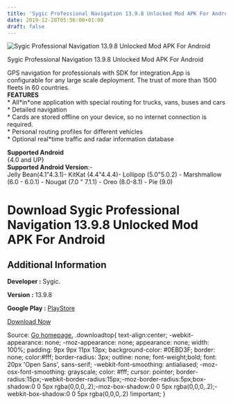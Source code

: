 ```yaml
---
title: 'Sygic Professional Navigation 13.9.8 Unlocked Mod APK For Android'
date: 2019-12-28T05:56:00+01:00
draft: false
---
```


![Sygic Professional Navigation 13.9.8 Unlocked Mod APK For Android](https://i0.wp.com/apkhome.net/wp-content/uploads/2019/11/Sygic-Professional-Navigation-13.9.8-Unlocked-Mod.png "Sygic Professional Navigation 13.9.8 Unlocked Mod APK For Android")

  

Sygic Professional Navigation 13.9.8 Unlocked Mod APK For Android

GPS navigation for professionals with SDK for integration.App is configurable for any large scale deployment. The trust of more than 1500 fleets in 60 countries.  
**FEATURES**  
\* All\*in\*one application with special routing for trucks, vans, buses and cars  
\* Detailed navigation  
\* Cards are stored offline on your device, so no internet connection is required.  
\* Personal routing profiles for different vehicles  
\* Optional real\*time traffic and radar information database

**Supported Android**  
{4.0 and UP}  
**Supported Android Version**:-  
Jelly Bean(4.1"4.3.1)- KitKat (4.4"4.4.4)- Lollipop (5.0"5.0.2) - Marshmallow (6.0 - 6.0.1) - Nougat (7.0 " 7.1.1) - Oreo (8.0-8.1) - Pie (9.0)

Download Sygic Professional Navigation 13.9.8 Unlocked Mod APK For Android
==========================================================================

Additional Information
----------------------

**Developer :** Sygic.

**Version :** 13.9.8

**Google Play :** [PlayStore](https://play.google.com/store/apps/details?id=com.sygic.fleet)

  

[Download Now](https://store4app.co/post/sygic-professional-navigation-13-9-8-unlocked-mod-apk-for-android_1574091764)

  
Source: [Go homepage.](https://store4app.co/post/sygic-professional-navigation-13-9-8-unlocked-mod-apk-for-android_1574091764) .downloadtop{ text-align:center; -webkit-appearance: none; -moz-appearance: none; appearance: none; width: 100%; padding: 9px 9px 11px 13px; background-color: #0EBD3F; border: none; color:#fff; border-radius: 3px; outline: none; font-weight;bold; font: 20px 'Open Sans', sans-serif; -webkit-font-smoothing: antialiased; -moz-osx-font-smoothing: grayscale; color: #fff; cursor: pointer; border-radius:15px;-webkit-border-radius:15px;-moz-border-radius:5px;box-shadow:0 0 5px rgba(0,0,0,.2);-moz-box-shadow:0 0 5px rgba(0,0,0,.2);-webkit-box-shadow:0 0 5px rgba(0,0,0,.2) !important; }